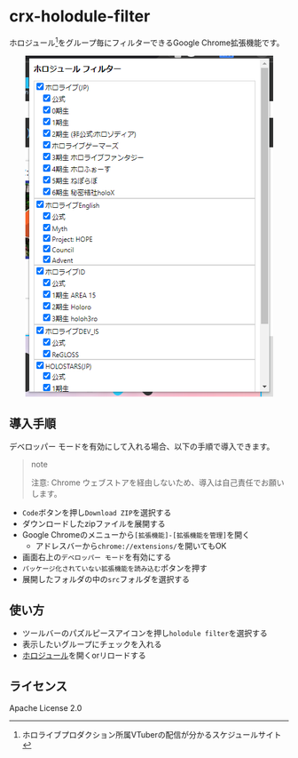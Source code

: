 # crx-holodule-filter

ホロジュール[^holodule]をグループ毎にフィルターできるGoogle Chrome拡張機能です。

<p align="center">
  <img src="doc/screenshot_popup.png" alt="ポップアップ画面イメージ" />
</p>

[^holodule]: ホロライブプロダクション所属VTuberの配信が分かるスケジュールサイト

## 導入手順

デベロッパー モードを有効にして入れる場合、以下の手順で導入できます。

> note
>
> 注意: Chrome ウェブストアを経由しないため、導入は自己責任でお願いします。

- `Code`ボタンを押し`Download ZIP`を選択する
- ダウンロードしたzipファイルを展開する
- Google Chromeのメニューから`[拡張機能]-[拡張機能を管理]`を開く
  - アドレスバーから`chrome://extensions/`を開いてもOK
- 画面右上の`デベロッパー モード`を有効にする
- `パッケージ化されていない拡張機能を読み込む`ボタンを押す
- 展開したフォルダの中の`src`フォルダを選択する

## 使い方

- ツールバーのパズルピースアイコンを押し`holodule filter`を選択する
- 表示したいグループにチェックを入れる
- [ホロジュール](https://schedule.hololive.tv/lives)を開くorリロードする

## ライセンス

Apache License 2.0
